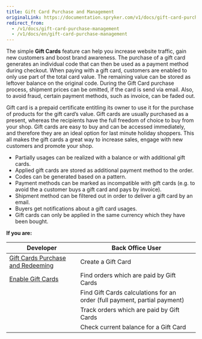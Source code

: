 ```yaml
---
title: Gift Card Purchase and Management
originalLink: https://documentation.spryker.com/v1/docs/gift-card-purchase-management
redirect_from:
  - /v1/docs/gift-card-purchase-management
  - /v1/docs/en/gift-card-purchase-management
---
```


The simple **Gift Cards** feature can help you increase website traffic, gain new customers and boost brand awareness. The purchase of a gift card generates an individual code that can then be used as a payment method during checkout. When paying with a gift card, customers are enabled to only use part of the total card value. The remaining value can be stored as leftover balance on the original code. During the Gift Card purchase process, shipment prices can be omitted, if the card is send via email. Also, to avoid fraud, certain payment methods, such as invoice, can be faded out.

Gift card is a prepaid certificate entitling its owner to use it for the purchase of products for the gift card’s value. Gift cards are usually purchased as a present, whereas the recipients have the full freedom of choice to buy from your shop. Gift cards are easy to buy and can be accessed immediately, and therefore they are an ideal option for last minute holiday shoppers. This all makes the gift cards a great way to increase sales, engage with new customers and promote your shop.

* Partially usages can be realized with a balance or with additional gift cards.
* Applied gift cards are stored as additional payment method to the order.
* Codes can be generated based on a pattern.
* Payment methods can be marked as incompatible with gift cards (e.g. to avoid the a customer buys a gift card and pays by invoice).
* Shipment method can be filtered out in order to deliver a gift card by an email.
* Buyers get notifications about a gift card usages.
* Gift cards can only be applied in the same currency which they have been bought.

**If you are:**

| Developer | Back Office User |
| --- | --- |
| [Gift Cards Purchase and Redeeming](/docs/scos/dev/features/201811.0/gift-cards/gift-card-purchase-and-management/gift-cards-purchase-and-redeeming.html) | Create a Gift Card |
| [Enable Gift Cards](/docs/scos/dev/migration-and-integration/201811.0/feature-integration-guides/enabling-gift-cards.html) | Find orders which are paid by Gift Cards |
|  |Find Gift Cards calculations for an order (full payment, partial payment)|
||Track orders which are paid by Gift Cards|
||Check current balance for a Gift Card |
